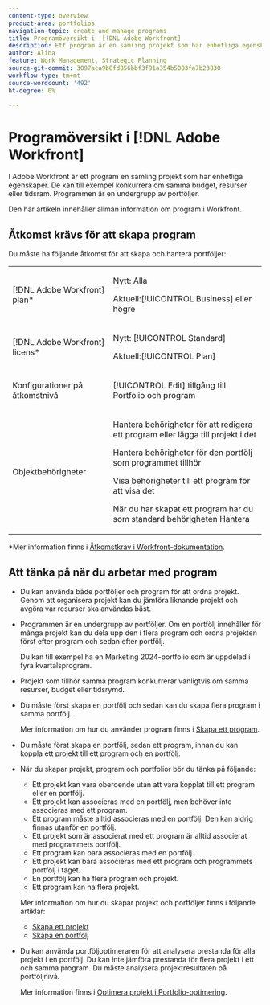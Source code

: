 ```yaml
---
content-type: overview
product-area: portfolios
navigation-topic: create and manage programs
title: Programöversikt i  [!DNL Adobe Workfront]
description: Ett program är en samling projekt som har enhetliga egenskaper. Dessa projekt konkurrerar vanligtvis om samma resurser, budget eller tidskortplats. Programmen är en undergrupp av portföljer. Du kan associera projekt med program innan de läggs till i en portfölj.
author: Alina
feature: Work Management, Strategic Planning
source-git-commit: 3097aca9b8fd856bbf3f91a354b5083fa7b23830
workflow-type: tm+mt
source-wordcount: '492'
ht-degree: 0%

---
```


# Programöversikt i [!DNL Adobe Workfront]

<!-- Audited: 09/2024 -->

I Adobe Workfront är ett program en samling projekt som har enhetliga egenskaper. De kan till exempel konkurrera om samma budget, resurser eller tidsram. Programmen är en undergrupp av portföljer.

Den här artikeln innehåller allmän information om program i Workfront.

## Åtkomst krävs för att skapa program

<!--leave the table uncollapsed as this article is about access-->

Du måste ha följande åtkomst för att skapa och hantera portföljer:

<table style="table-layout:auto"> 
 <col> 
 <col> 
 <tbody> 
  <tr> 
   <td role="rowheader">[!DNL Adobe Workfront] plan*</td> 
   <td> <p>Nytt: Alla</p>
   <p>Aktuell:[!UICONTROL Business] eller högre</p> </td> 
  </tr> 
  <tr> 
   <td role="rowheader">[!DNL Adobe Workfront] licens*</td> 
   <td> <p>Nytt: [!UICONTROL Standard]</p>
   <p>Aktuell:[!UICONTROL Plan] </p> </td> 
  </tr> 
  <tr> 
   <td role="rowheader">Konfigurationer på åtkomstnivå</td> 
   <td> <p>[!UICONTROL Edit] tillgång till Portfolio och program</p>  </td> 
  </tr> 
  <tr> 
   <td role="rowheader">Objektbehörigheter</td> 
   <td> <p>Hantera behörigheter för att redigera ett program eller lägga till projekt i det</p>
   <p>Hantera behörigheter för den portfölj som programmet tillhör </p>
   <p>Visa behörigheter till ett program för att visa det</p>
   <p>När du har skapat ett program har du som standard behörigheten Hantera</p> 
    </td> 
  </tr> 
 </tbody> 
</table>

*Mer information finns i [Åtkomstkrav i Workfront-dokumentation](/help/quicksilver/administration-and-setup/add-users/access-levels-and-object-permissions/access-level-requirements-in-documentation.md).


## Att tänka på när du arbetar med program

* Du kan använda både portföljer och program för att ordna projekt. Genom att organisera projekt kan du jämföra liknande projekt och avgöra var resurser ska användas bäst.

* Programmen är en undergrupp av portföljer. Om en portfölj innehåller för många projekt kan du dela upp den i flera program och ordna projekten först efter program och sedan efter portfölj.

  Du kan till exempel ha en Marketing 2024-portfolio som är uppdelad i fyra kvartalsprogram.

* Projekt som tillhör samma program konkurrerar vanligtvis om samma resurser, budget eller tidsrymd.

* Du måste först skapa en portfölj och sedan kan du skapa flera program i samma portfölj.

  Mer information om hur du använder program finns i [Skapa ett program](../../../manage-work/portfolios/create-and-manage-programs/create-program.md).

* Du måste först skapa en portfölj, sedan ett program, innan du kan koppla ett projekt till ett program och en portfölj.

* När du skapar projekt, program och portfolior bör du tänka på följande:

   * Ett projekt kan vara oberoende utan att vara kopplat till ett program eller en portfölj.
   * Ett projekt kan associeras med en portfölj, men behöver inte associeras med ett program.
   * Ett program måste alltid associeras med en portfölj. Den kan aldrig finnas utanför en portfölj.
   * Ett projekt som är associerat med ett program är alltid associerat med programmets portfölj.
   * Ett program kan bara associeras med en portfölj.
   * Ett projekt kan bara associeras med ett program och programmets portfölj i taget.
   * En portfölj kan ha flera program och projekt.
   * Ett program kan ha flera projekt.

  Mer information om hur du skapar projekt och portföljer finns i följande artiklar:
   * [Skapa ett projekt](/help/quicksilver/manage-work/projects/create-projects/create-project.md)
   * [Skapa en portfölj](/help/quicksilver/manage-work/portfolios/create-and-manage-portfolios/create-portfolios.md)


* Du kan använda portföljoptimeraren för att analysera prestanda för alla projekt i en portfölj. Du kan inte jämföra prestanda för flera projekt i ett och samma program. Du måste analysera projektresultaten på portföljnivå.

  Mer information finns i [Optimera projekt i Portfolio-optimering](/help/quicksilver/manage-work/portfolios/portfolio-optimizer/optimize-projects-in-portfolio-optimizer.md).



